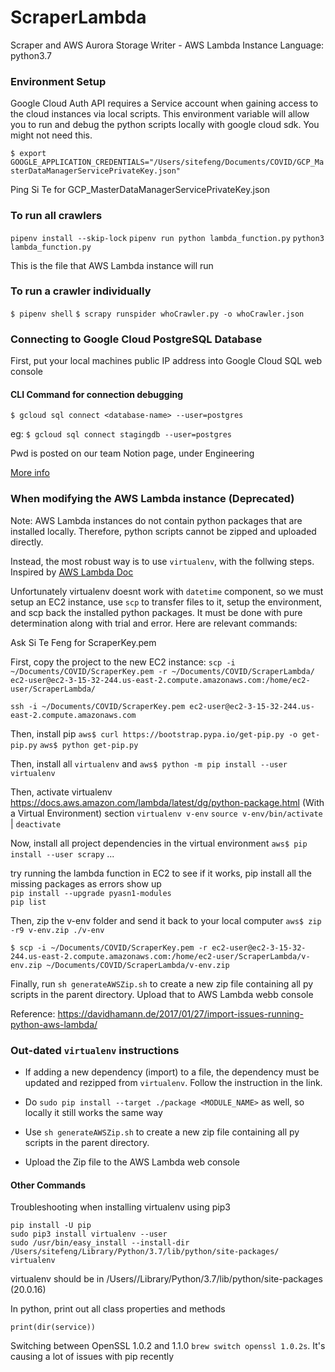 # ScraperLambda
Scraper and AWS Aurora Storage Writer - AWS Lambda Instance
Language: python3.7

### Environment Setup
Google Cloud Auth API requires a Service account when gaining access to the cloud instances via local scripts. This environment variable will allow you to run and debug the python scripts locally with google cloud sdk. You might not need this.

`$ export GOOGLE_APPLICATION_CREDENTIALS="/Users/sitefeng/Documents/COVID/GCP_MasterDataManagerServicePrivateKey.json"`

Ping Si Te for GCP_MasterDataManagerServicePrivateKey.json


### To run all crawlers
`pipenv install --skip-lock`
`pipenv run python lambda_function.py`
`python3 lambda_function.py`

This is the file that AWS Lambda instance will run

### To run a crawler individually
`$ pipenv shell`
`$ scrapy runspider whoCrawler.py -o whoCrawler.json`



### Connecting to Google Cloud PostgreSQL Database
First, put your local machines public IP address into Google Cloud SQL web console

#### CLI Command for connection debugging
`$ gcloud sql connect <database-name> --user=postgres`

eg:
`$ gcloud sql connect stagingdb --user=postgres`

Pwd is posted on our team Notion page, under Engineering

[More info](https://cloud.google.com/sdk/gcloud/reference/sql/databases/list)



### When modifying the AWS Lambda instance (Deprecated)
Note: AWS Lambda instances do not contain python packages that are installed locally. Therefore, python scripts cannot be zipped and uploaded directly.

Instead, the most robust way is to use `virtualenv`, with the follwing steps. Inspired by [AWS Lambda Doc](https://docs.aws.amazon.com/lambda/latest/dg/python-package.html)

Unfortunately virtualenv doesnt work with `datetime` component, so we must setup an EC2 instance, use `scp` to transfer files to it, setup the environment, and scp back the installed python packages. It must be done with pure determination along with trial and error. Here are relevant commands:

Ask Si Te Feng for ScraperKey.pem

First, copy the project to the new EC2 instance:
`scp -i ~/Documents/COVID/ScraperKey.pem -r ~/Documents/COVID/ScraperLambda/ ec2-user@ec2-3-15-32-244.us-east-2.compute.amazonaws.com:/home/ec2-user/ScraperLambda/`

`ssh -i ~/Documents/COVID/ScraperKey.pem ec2-user@ec2-3-15-32-244.us-east-2.compute.amazonaws.com`

Then, install pip
`aws$ curl https://bootstrap.pypa.io/get-pip.py -o get-pip.py`
`aws$ python get-pip.py`

Then, install all `virtualenv` and
`aws$ python -m pip install --user virtualenv`

Then, activate virtualenv
https://docs.aws.amazon.com/lambda/latest/dg/python-package.html
(With a Virtual Environment) section
`virtualenv v-env`
`source v-env/bin/activate` | `deactivate`

Now, install all project dependencies in the virtual environment
`aws$ pip install --user scrapy` ...

try running the lambda function in EC2 to see if it works,
pip install all the missing packages as errors show up  
`pip install --upgrade pyasn1-modules`  
`pip list`

Then, zip the v-env folder and send it back to your local computer
`aws$ zip -r9 v-env.zip ./v-env`

`$ scp -i ~/Documents/COVID/ScraperKey.pem -r ec2-user@ec2-3-15-32-244.us-east-2.compute.amazonaws.com:/home/ec2-user/ScraperLambda/v-env.zip ~/Documents/COVID/ScraperLambda/v-env.zip`

Finally, run `sh generateAWSZip.sh` to create a new zip file containing all py scripts in the parent directory. Upload that to AWS Lambda webb console


Reference:
https://davidhamann.de/2017/01/27/import-issues-running-python-aws-lambda/

### Out-dated `virtualenv` instructions

- If adding a new dependency (import) to a file, the dependency must be updated and rezipped from `virtualenv`. Follow the instruction in the link.

- Do `sudo pip install --target ./package <MODULE_NAME>` as well, so locally it still works the same way

- Use `sh generateAWSZip.sh` to create a new zip file containing all py scripts in the parent directory.

- Upload the Zip file to the AWS Lambda web console


#### Other Commands
Troubleshooting when installing virtualenv using pip3

```
pip install -U pip
sudo pip3 install virtualenv --user
sudo /usr/bin/easy_install --install-dir /Users/sitefeng/Library/Python/3.7/lib/python/site-packages/ virtualenv
```

virtualenv should be in /Users/<username>/Library/Python/3.7/lib/python/site-packages (20.0.16)

In python, print out all class properties and methods

```
print(dir(service))
```

Switching between OpenSSL 1.0.2 and 1.1.0 `brew switch openssl 1.0.2s`. It's causing a lot of issues with pip recently
